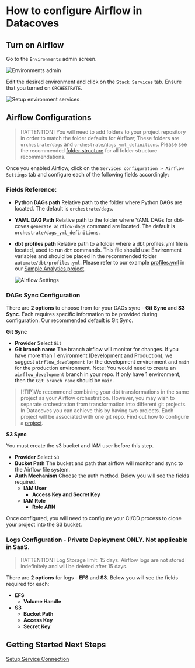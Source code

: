 # How to configure Airflow in Datacoves

## Turn on Airflow

Go to the `Environments` admin screen.

![Environments admin](./assets/menu_environments.gif)

Edit the desired environment and click on the `Stack Services` tab. Ensure that you turned on `ORCHESTRATE`.

![Setup environment services](./assets/environment-stack-services.png)

## Airflow Configurations

>[!ATTENTION] You will need to add folders to your project repository in order to match the folder defaults for Airflow; These folders are `orchestrate/dags` and `orchestrate/dags_yml_definitions`. Please see the recommended [folder structure](explanation/best-practices/datacoves/folder-structure.md) for all folder structure recommendations.

Once you enabled Airflow, click on the `Services configuration > Airflow Settings` tab and configure each of the following fields accordingly:

### Fields Reference: 

- **Python DAGs path** Relative path to the folder where Python DAGs are located. The default is `orchestrate/dags`. 
- **YAML DAG Path** Relative path to the folder where YAML DAGs for dbt-coves `generate airflow-dags` command are located. The default is `orchestrate/dags_yml_definitions`. 
- **dbt profiles path** Relative path to a folder where a dbt profiles.yml file is located, used to run `dbt` commands. This file should use Environment variables and  should be placed in the recommended folder `automate/dbt/profiles.yml`. Please refer to our example [profiles.yml](https://github.com/datacoves/balboa/blob/main/automate/dbt/profiles.yml) in our [Sample Analytics project](https://github.com/datacoves/balboa).

  ![Airflow Settings](./assets/environments_airflow_config.gif)

### DAGs Sync Configuration
There are **2 options** to choose from for your DAGs sync - **Git Sync** and **S3 Sync**. Each requires specific information to be provided during configuration. Our recommended default is Git Sync.

**Git Sync**
- **Provider** Select `Git`
- **Git branch name** The branch airflow will monitor for changes. If you have more than 1 environment (Development and Production), we suggest `airflow_development` for the development environment and `main` for the production environment. Note: You would need to create an  `airflow_development` branch in your repo. If only have 1 environment, then the `Git branch name` should be `main`. 

>[!TIP]We recommend combining your dbt transformations in the same project as your Airflow orchestration. However, you may wish to separate orchestration from transformation into different git projects. In Datacoves you can achieve this by having two projects. Each project will be associated with one git repo. Find out how to configure a [project](how-tos/datacoves/how_to_projects.md).
        
**S3 Sync** 

You must create the s3 bucket and IAM user before this step.

- **Provider** Select `S3`
- **Bucket Path** The bucket and path that airflow will monitor and sync to the Airflow file system.
- **Auth Mechanism** Choose the auth method. Below you will see the fields required.
  - **IAM User**
    - **Access Key and Secret Key**
  - **IAM Role**
    - **Role ARN**

Once configured, you will need to configure your CI/CD process to clone your project into the S3 bucket.

### Logs Configuration - Private Deployment ONLY. Not applicable in SaaS.
>[!ATTENTION] Log Storage limit: 15 days. Airflow logs are not stored indefinitely and will be deleted after 15 days. 

There are **2 options** for logs - **EFS** and **S3**. Below you will see the fields required for each:

- **EFS**
  - **Volume Handle**
- **S3**
  - **Bucket Path**
  - **Access Key**
  - **Secret Key**

## Getting Started Next Steps 
[Setup Service Connection](how-tos/datacoves/how_to_service_connections.md)